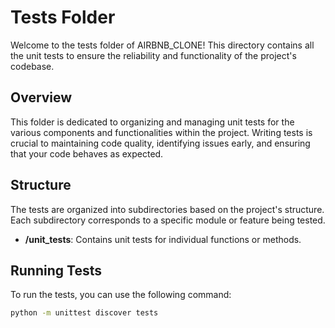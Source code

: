 # Tests Folder

Welcome to the tests folder of AIRBNB_CLONE! This directory contains all the unit tests to ensure the reliability and functionality of the project's codebase.

## Overview

This folder is dedicated to organizing and managing unit tests for the various components and functionalities within the project. Writing tests is crucial to maintaining code quality, identifying issues early, and ensuring that your code behaves as expected.

## Structure

The tests are organized into subdirectories based on the project's structure. Each subdirectory corresponds to a specific module or feature being tested.

- **/unit_tests**: Contains unit tests for individual functions or methods.

## Running Tests

To run the tests, you can use the following command:

```bash
python -m unittest discover tests
